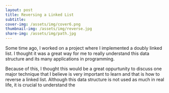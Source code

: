 ```yaml
---
layout: post
title: Reversing a Linked List
subtitle: 
cover-img: /assets/img/cover6.png
thumbnail-img: /assets/img/reverse.jpg
share-img: /assets/img/path.jpg
---
```

Some time ago, I worked on a project where I implemented a doubly linked list. I thought it was a great way for me to really understand this data structure and its many applications in programming. 









Because of this, I thought this would be a great oppurtunity to discuss one major technique that I believe is very important to learn and that is how to reverse a linked list. Although this data structure is not used as much in real life, it is crucial to understand the